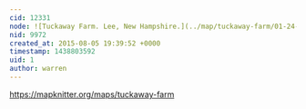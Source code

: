 ```yaml
---
cid: 12331
node: ![Tuckaway Farm. Lee, New Hampshire.](../map/tuckaway-farm/01-24-2014)
nid: 9972
created_at: 2015-08-05 19:39:52 +0000
timestamp: 1438803592
uid: 1
author: warren
---
```


https://mapknitter.org/maps/tuckaway-farm